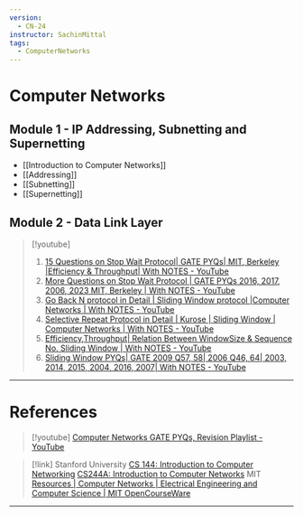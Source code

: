 ```yaml
---
version:
  - CN-24
instructor: SachinMittal
tags:
  - ComputerNetworks
---
```

# Computer Networks

## Module 1 - IP Addressing, Subnetting and Supernetting

- [[Introduction to Computer Networks]]
- [[Addressing]]
- [[Subnetting]]
- [[Supernetting]]

## Module 2 - Data Link Layer


> [!youtube] 
> 1. [15 Questions on Stop Wait Protocol| GATE PYQs| MIT, Berkeley |Efficiency & Throughput| With NOTES - YouTube](https://www.youtube.com/watch?v=JydYl2sd0jI)
> 2. [More Questions on Stop Wait Protocol | GATE PYQs 2016, 2017, 2006, 2023 MIT, Berkeley | With NOTES - YouTube](https://www.youtube.com/watch?v=5pSat-Xpgms)
> 3. [Go Back N protocol in Detail | Sliding Window protocol |Computer Networks | With NOTES - YouTube](https://www.youtube.com/watch?v=bGTbYkC8Fmk)
> 4. [Selective Repeat Protocol in Detail | Kurose | Sliding Window | Computer Networks | With NOTES - YouTube](https://www.youtube.com/watch?v=8jwWnbErlvg)
> 5. [Efficiency,Throughput| Relation Between WindowSize & Sequence No. Sliding Window | With NOTES - YouTube](https://www.youtube.com/watch?v=oms65hqUe80)
> 6. [Sliding Window PYQs| GATE 2009 Q57, 58| 2006 Q46, 64| 2003, 2014, 2015, 2004, 2016, 2007| With NOTES - YouTube](https://www.youtube.com/watch?v=kdHU4G-PeQw)


---

# References

> [!youtube] 
> [Computer Networks GATE PYQs, Revision Playlist - YouTube](https://www.youtube.com/playlist?list=PLIPZ2_p3RNHim3NUSNOb7ffyhaE5MSkmE)

> [!link] 
> Stanford University
> [CS 144: Introduction to Computer Networking](https://cs144.github.io/)
> [CS244A: Introduction to Computer Networks](https://web.stanford.edu/class/cs244a/)
> MIT
> [Resources | Computer Networks | Electrical Engineering and Computer Science | MIT OpenCourseWare](https://ocw.mit.edu/courses/6-829-computer-networks-fall-2002/download/)


---
